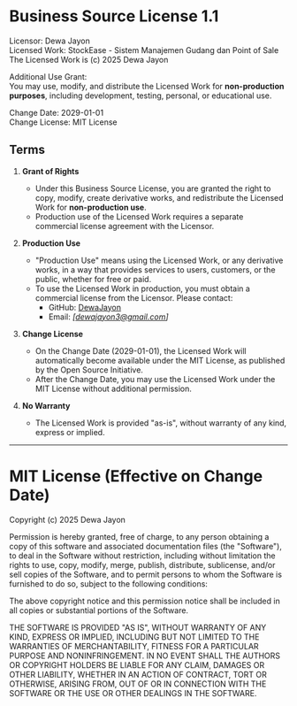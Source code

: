 # Business Source License 1.1

Licensor: Dewa Jayon  
Licensed Work: StockEase - Sistem Manajemen Gudang dan Point of Sale  
The Licensed Work is (c) 2025 Dewa Jayon

Additional Use Grant:  
You may use, modify, and distribute the Licensed Work for **non-production purposes**, including development, testing, personal, or educational use.

Change Date: 2029-01-01  
Change License: MIT License

## Terms

1. **Grant of Rights**

    - Under this Business Source License, you are granted the right to copy, modify, create derivative works, and redistribute the Licensed Work for **non-production use**.
    - Production use of the Licensed Work requires a separate commercial license agreement with the Licensor.

2. **Production Use**

    - "Production Use" means using the Licensed Work, or any derivative works, in a way that provides services to users, customers, or the public, whether for free or paid.
    - To use the Licensed Work in production, you must obtain a commercial license from the Licensor. Please contact:
        - GitHub: [DewaJayon](https://github.com/DewaJayon)
        - Email: _[dewajayon3@gmail.com]_

3. **Change License**

    - On the Change Date (2029-01-01), the Licensed Work will automatically become available under the MIT License, as published by the Open Source Initiative.
    - After the Change Date, you may use the Licensed Work under the MIT License without additional permission.

4. **No Warranty**
    - The Licensed Work is provided "as-is", without warranty of any kind, express or implied.

---

# MIT License (Effective on Change Date)

Copyright (c) 2025 Dewa Jayon

Permission is hereby granted, free of charge, to any person obtaining a copy of this software and associated documentation files (the "Software"), to deal in the Software without restriction, including without limitation the rights to use, copy, modify, merge, publish, distribute, sublicense, and/or sell copies of the Software, and to permit persons to whom the Software is furnished to do so, subject to the following conditions:

The above copyright notice and this permission notice shall be included in all copies or substantial portions of the Software.

THE SOFTWARE IS PROVIDED "AS IS", WITHOUT WARRANTY OF ANY KIND, EXPRESS OR IMPLIED, INCLUDING BUT NOT LIMITED TO THE WARRANTIES OF MERCHANTABILITY, FITNESS FOR A PARTICULAR PURPOSE AND NONINFRINGEMENT. IN NO EVENT SHALL THE AUTHORS OR COPYRIGHT HOLDERS BE LIABLE FOR ANY CLAIM, DAMAGES OR OTHER LIABILITY, WHETHER IN AN ACTION OF CONTRACT, TORT OR OTHERWISE, ARISING FROM, OUT OF OR IN CONNECTION WITH THE SOFTWARE OR THE USE OR OTHER DEALINGS IN THE SOFTWARE.
